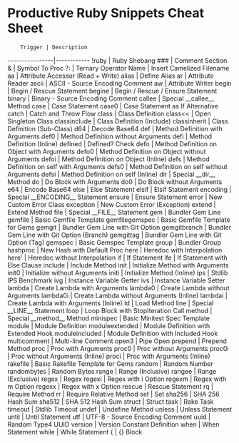 # Productive Ruby Snippets Cheat Sheet

        Trigger | Description
----------------|------------
          !ruby | Ruby Shebang
            ### | Comment Section
              & | Symbol To Proc
             ?: | Ternary Operator
           Name | Insert Camelized Filename
             aa | Attribute Accessor (Read + Write)
          alias | Define Alias
             ar | Attribute Reader
          ascii | ASCII - Source Encoding Comment
             aw | Attribute Writer
          begin | Begin / Rescue Statement
         begine | Begin / Rescue / Ensure Statement
         binary | Binary - Source Encoding Comment
         callee | Special \_\_callee\_\_ Method
           case | Case Statement
          case0 | Case Statement as If Alternative
          catch | Catch and Throw Flow
          class | Class Definition
        class<< | Open Singleton Class
   classinclude | Class Definition (Include)
   classinherit | Class Definition (Sub-Class)
            d64 | Decode Base64
            def | Method Definition with Arguments
           def0 | Method Definition without Arguments
           defi | Method Definition (Inline)
        defined | Defined? Check
           defo | Method Definition on Object with Arguments
          defo0 | Method Definition on Object without Arguments
          defoi | Method Definition on Object (Inline)
           defs | Method Definition on self with Arguments
          defs0 | Method Definition on self without Arguments
          defsi | Method Definition on self (Inline)
            dir | Special \_\_dir\_\_ Method
             do | Do Block with Arguments
            do0 | Do Block without Arguments
            e64 | Encode Base64
           else | Else Statement
          elsif | Elsif Statement
       encoding | Special \_\_ENCODING\_\_ Statement
         ensure | Ensure Statement
          error | New Custom Error Class
      exception | New Custom Error (Exception)
         extend | Extend Method
           file | Special \_\_FILE\_\_ Statement
            gem | Bundler Gem Line
        gemfile | Basic Gemfile Template
 gemfilegemspec | Basic Gemfile Template for Gems
         gemgit | Bundler Gem Line with Git Option
   gemgitbranch | Bundler Gem Line with Git Option (Branch)
      gemgittag | Bundler Gem Line with Git Option (Tag)
        gemspec | Basic Gemspec Template
          group | Bundler Group
       hashproc | New Hash with Default Proc
           here | Heredoc with Interpolation
          here' | Heredoc without Interpolation
             if | If Statement
            ife | If Statement with Else Clause
        include | Include Method
           init | Initialize Method with Arguments
          init0 | Initialize without Arguments
          initi | Initialize Method (Inline)
            ips | Stdlib IPS Benchmark
            ivg | Instance Variable Getter
            ivs | Instance Variable Setter
         lambda | Create Lambda with Arguments
        lambda0 | Create Lambda without Arguments
       lambda0i | Create Lambda without Arguments (Inline)
        lambdai | Create Lambda with Arguments (Inline)
             ld | Load Method
           line | Special \_\_LINE\_\_ Statement
           loop | Loop Block with StopIteration Call
         method | Special \_\_method\_\_ Method
       minispec | Basic Minitest Spec Template
         module | Module Definition
 moduleextended | Module Definition with Extended Hook
 moduleincluded | Module Definition with Included Hook
   multicomment | Multi-line Comment
          open3 | Pipe Open
        prepend | Prepend Method
           proc | Proc with Arguments
          proc0 | Proc without Arguments
         proc0i | Proc without Arguments (Inline)
          proci | Proc with Arguments (Inline)
       rakefile | Basic Rakefile Template for Gems
         random | Random Number
    randombytes | Random Bytes
          range | Range (Inclusive)
         rangee | Range (Exclusive)
          regex | Regex
         regexi | Regex with i Option
         regexm | Regex with m Option
         regexx | Regex with x Option
         rescue | Rescue Statement
             rq | Require Method
             rr | Require Relative Method
            set | Set
         sha256 | SHA 256 Hash Sum
         sha512 | SHA 512 Hash Sum
         struct | Struct
           task | Rake Task
        timeout | Stdlib Timeout
          undef | Undefine Method
         unless | Unless Statement
          until | Until Statement
            utf | UTF-8 - Source Encoding Comment
           uuid | Random Type4 UUID
        version | Version Constant Definition
           when | When Statement
          while | While Statement
              { | {} Block
